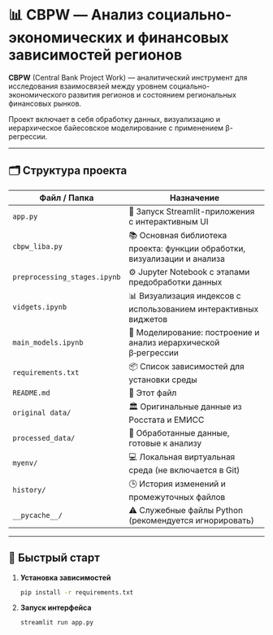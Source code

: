 # 📊 CBPW — Анализ социально-экономических и финансовых зависимостей регионов

**CBPW** (Central Bank Project Work) — аналитический инструмент для исследования взаимосвязей между уровнем социально-экономического развития регионов и состоянием региональных финансовых рынков.  

Проект включает в себя обработку данных, визуализацию и иерархическое байесовское моделирование с применением β-регрессии.

---

## 🗂️ Структура проекта

| Файл / Папка                      | Назначение |
|----------------------------------|------------|
| `app.py`                         | 🚀 Запуск Streamlit-приложения с интерактивным UI |
| `cbpw_liba.py`                   | 📚 Основная библиотека проекта: функции обработки, визуализации и анализа |
| `preprocessing_stages.ipynb`     | ⚙️ Jupyter Notebook с этапами предобработки данных |
| `vidgets.ipynb`                  | 📊 Визуализация индексов с использованием интерактивных виджетов |
| `main_models.ipynb`              | 🧠 Моделирование: построение и анализ иерархической β‑регрессии |
| `requirements.txt`               | 📦 Список зависимостей для установки среды |
| `README.md`                      | 📄 Этот файл |
| `original data/`                 | 🏛️ Оригинальные данные из Росстата и ЕМИСС |
| `processed_data/`                | 🧹 Обработанные данные, готовые к анализу |
| `myenv/`                         | 💻 Локальная виртуальная среда (не включается в Git) |
| `history/`                       | 🕒 История изменений и промежуточных файлов |
| `__pycache__/`                   | ⚠️ Служебные файлы Python (рекомендуется игнорировать) |

---

## 🚀 Быстрый старт

1. **Установка зависимостей**
   ```bash
   pip install -r requirements.txt
2. **Запуск интерфейса**
   ```bash
   streamlit run app.py
